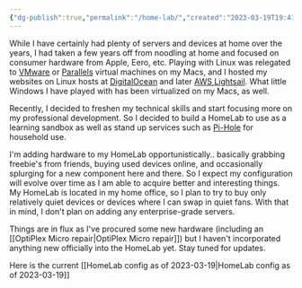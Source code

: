 ```yaml
---
{"dg-publish":true,"permalink":"/home-lab/","created":"2023-03-19T19:41:40.835-04:00","updated":"2023-04-06T21:55:12.653-04:00"}
---
```


While I have certainly had plenty of servers and devices at home over the years, I had taken a few years off from noodling at home and focused on consumer hardware from Apple, Eero, etc.  Playing with Linux was relegated to [VMware](https://vmware.com) or [Parallels](https://www.parallels.com) virtual machines on my Macs, and I hosted my websites on Linux hosts at [DigitalOcean](https://digitalocean.com) and later [AWS Lightsail](https://aws.amazon.com/lightsail/).  What little Windows I have played with has been virtualized on my Macs, as well.

Recently, I decided to freshen my technical skills and start focusing more on my professional development.  So I decided to build a HomeLab to use as a learning sandbox as well as stand up services such as [Pi-Hole](https://pi-hole.net) for household use.

I'm adding hardware to my HomeLab opportunistically..  basically grabbing freebie's from friends, buying used devices online, and occasionally splurging for a new component here and there.  So I expect my configuration will evolve over time as I am able to acquire better and interesting things.  My HomeLab is located in my home office, so I plan to try to buy only relatively quiet devices or devices where I can swap in quiet fans.  With that in mind, I don't plan on adding any enterprise-grade servers.

Things are in flux as I've procured some new hardware (including an [[OptiPlex Micro repair\|OptiPlex Micro repair]]) but I haven't incorporated anything new officially into the HomeLab yet. Stay tuned for updates.

Here is the current [[HomeLab config as of 2023-03-19\|HomeLab config as of 2023-03-19]]
